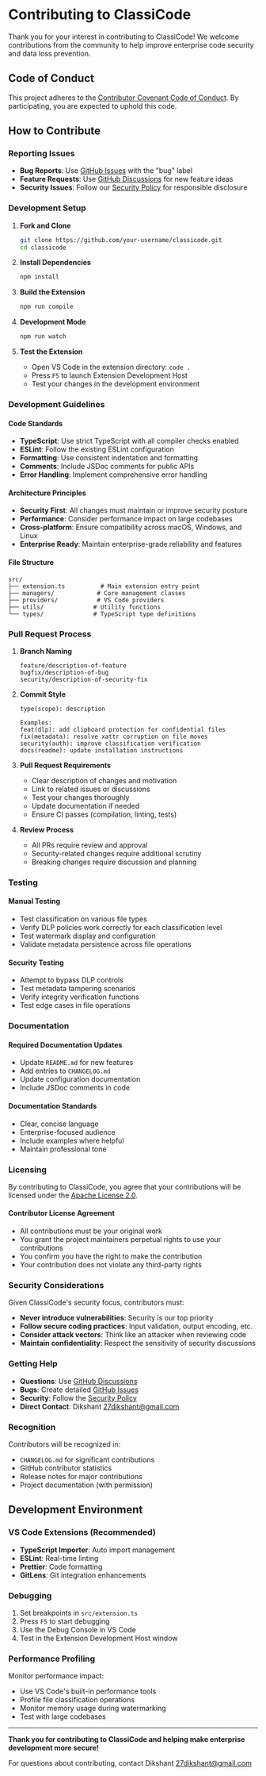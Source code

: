 # Contributing to ClassiCode

Thank you for your interest in contributing to ClassiCode! We welcome contributions from the community to help improve enterprise code security and data loss prevention.

## Code of Conduct

This project adheres to the [Contributor Covenant Code of Conduct](CODE_OF_CONDUCT.md). By participating, you are expected to uphold this code.

## How to Contribute

### Reporting Issues

- **Bug Reports**: Use [GitHub Issues](https://github.com/27dikshant/classicode/issues) with the "bug" label
- **Feature Requests**: Use [GitHub Discussions](https://github.com/27dikshant/classicode/discussions) for new feature ideas
- **Security Issues**: Follow our [Security Policy](SECURITY.md) for responsible disclosure

### Development Setup

1. **Fork and Clone**
   ```bash
   git clone https://github.com/your-username/classicode.git
   cd classicode
   ```

2. **Install Dependencies**
   ```bash
   npm install
   ```

3. **Build the Extension**
   ```bash
   npm run compile
   ```

4. **Development Mode**
   ```bash
   npm run watch
   ```

5. **Test the Extension**
   - Open VS Code in the extension directory: `code .`
   - Press `F5` to launch Extension Development Host
   - Test your changes in the development environment

### Development Guidelines

#### Code Standards

- **TypeScript**: Use strict TypeScript with all compiler checks enabled
- **ESLint**: Follow the existing ESLint configuration
- **Formatting**: Use consistent indentation and formatting
- **Comments**: Include JSDoc comments for public APIs
- **Error Handling**: Implement comprehensive error handling

#### Architecture Principles

- **Security First**: All changes must maintain or improve security posture
- **Performance**: Consider performance impact on large codebases
- **Cross-platform**: Ensure compatibility across macOS, Windows, and Linux
- **Enterprise Ready**: Maintain enterprise-grade reliability and features

#### File Structure

```
src/
├── extension.ts          # Main extension entry point
├── managers/            # Core management classes
├── providers/           # VS Code providers
├── utils/              # Utility functions
└── types/              # TypeScript type definitions
```

### Pull Request Process

1. **Branch Naming**
   ```
   feature/description-of-feature
   bugfix/description-of-bug
   security/description-of-security-fix
   ```

2. **Commit Style**
   ```
   type(scope): description
   
   Examples:
   feat(dlp): add clipboard protection for confidential files
   fix(metadata): resolve xattr corruption on file moves
   security(auth): improve classification verification
   docs(readme): update installation instructions
   ```

3. **Pull Request Requirements**
   - Clear description of changes and motivation
   - Link to related issues or discussions
   - Test your changes thoroughly
   - Update documentation if needed
   - Ensure CI passes (compilation, linting, tests)

4. **Review Process**
   - All PRs require review and approval
   - Security-related changes require additional scrutiny
   - Breaking changes require discussion and planning

### Testing

#### Manual Testing

- Test classification on various file types
- Verify DLP policies work correctly for each classification level
- Test watermark display and configuration
- Validate metadata persistence across file operations

#### Security Testing

- Attempt to bypass DLP controls
- Test metadata tampering scenarios
- Verify integrity verification functions
- Test edge cases in file operations

### Documentation

#### Required Documentation Updates

- Update `README.md` for new features
- Add entries to `CHANGELOG.md`
- Update configuration documentation
- Include JSDoc comments in code

#### Documentation Standards

- Clear, concise language
- Enterprise-focused audience
- Include examples where helpful
- Maintain professional tone

### Licensing

By contributing to ClassiCode, you agree that your contributions will be licensed under the [Apache License 2.0](LICENSE).

#### Contributor License Agreement

- All contributions must be your original work
- You grant the project maintainers perpetual rights to use your contributions
- You confirm you have the right to make the contribution
- Your contribution does not violate any third-party rights

### Security Considerations

Given ClassiCode's security focus, contributors must:

- **Never introduce vulnerabilities**: Security is our top priority
- **Follow secure coding practices**: Input validation, output encoding, etc.
- **Consider attack vectors**: Think like an attacker when reviewing code
- **Maintain confidentiality**: Respect the sensitivity of security discussions

### Getting Help

- **Questions**: Use [GitHub Discussions](https://github.com/27dikshant/classicode/discussions)
- **Bugs**: Create detailed [GitHub Issues](https://github.com/27dikshant/classicode/issues)
- **Security**: Follow the [Security Policy](SECURITY.md)
- **Direct Contact**: Dikshant <27dikshant@gmail.com>

### Recognition

Contributors will be recognized in:

- `CHANGELOG.md` for significant contributions
- GitHub contributor statistics
- Release notes for major contributions
- Project documentation (with permission)

## Development Environment

### VS Code Extensions (Recommended)

- **TypeScript Importer**: Auto import management
- **ESLint**: Real-time linting
- **Prettier**: Code formatting
- **GitLens**: Git integration enhancements

### Debugging

1. Set breakpoints in `src/extension.ts`
2. Press `F5` to start debugging
3. Use the Debug Console in VS Code
4. Test in the Extension Development Host window

### Performance Profiling

Monitor performance impact:

- Use VS Code's built-in performance tools
- Profile file classification operations
- Monitor memory usage during watermarking
- Test with large codebases

---

**Thank you for contributing to ClassiCode and helping make enterprise development more secure!**

For questions about contributing, contact Dikshant <27dikshant@gmail.com>
